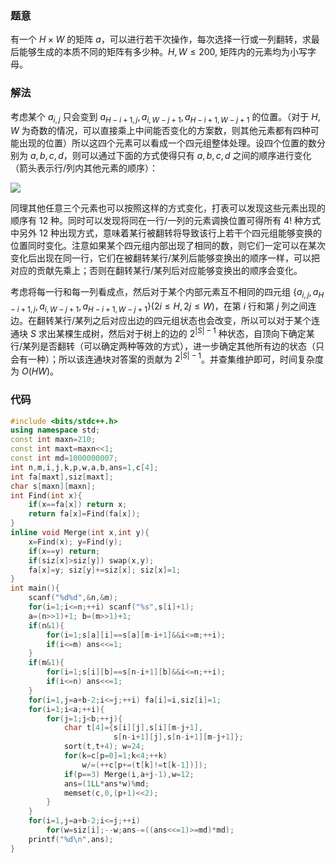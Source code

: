 ### 题意
有一个 $H\times W$ 的矩阵 $a$，可以进行若干次操作，每次选择一行或一列翻转，求最后能够生成的本质不同的矩阵有多少种。$H,W\le 200,$ 矩阵内的元素均为小写字母。
### 解法
考虑某个 $a_{i,j}$ 只会变到 $a_{H-i+1,j},a_{i,W-j+1},a_{H-i+1,W-j+1}$ 的位置。（对于 $H,W$ 为奇数的情况，可以直接乘上中间能否变化的方案数，则其他元素都有四种可能出现的位置）所以这四个元素可以看成一个四元组整体处理。设四个位置的数分别为 $a,b,c,d$，则可以通过下面的方式使得只有 $a,b,c,d$ 之间的顺序进行变化（箭头表示行/列内其他元素的顺序）：

![](https://cdn.luogu.com.cn/upload/image_hosting/cwelaeok.png)

同理其他任意三个元素也可以按照这样的方式变化，打表可以发现这些元素出现的顺序有 $12$ 种。同时可以发现将同在一行/一列的元素调换位置可得所有 $4!$ 种方式中另外 $12$ 种出现方式，意味着某行被翻转将导致该行上若干个四元组能够变换的位置同时变化。注意如果某个四元组内部出现了相同的数，则它们一定可以在某次变化后出现在同一行，它们在被翻转某行/某列后能够变换出的顺序一样，可以把对应的贡献先乘上；否则在翻转某行/某列后对应能够变换出的顺序会变化。

考虑将每一行和每一列看成点，然后对于某个内部元素互不相同的四元组 $\{a_{i,j},a_{H-i+1,j},a_{i,W-j+1},a_{H-i+1,W-j+1}\}(2i\le H,2j\le W)$，在第 $i$ 行和第 $j$ 列之间连边。在翻转某行/某列之后对应出边的四元组状态也会改变，所以可以对于某个连通块 $S$ 求出某棵生成树，然后对于树上的边的 $2^{|S|-1}$ 种状态，自顶向下确定某行/某列是否翻转（可以确定两种等效的方式），进一步确定其他所有边的状态（只会有一种）；所以该连通块对答案的贡献为 $2^{|S|-1}$。并查集维护即可，时间复杂度为 $O(HW)$。
### 代码
```cpp
#include <bits/stdc++.h>
using namespace std;
const int maxn=210;
const int maxt=maxn<<1;
const int md=1000000007; 
int n,m,i,j,k,p,w,a,b,ans=1,c[4];
int fa[maxt],siz[maxt];
char s[maxn][maxn];
int Find(int x){
	if(x==fa[x]) return x;
	return fa[x]=Find(fa[x]);
}
inline void Merge(int x,int y){
	x=Find(x); y=Find(y);
	if(x==y) return;
	if(siz[x]>siz[y]) swap(x,y);
	fa[x]=y; siz[y]+=siz[x]; siz[x]=1;
}
int main(){
	scanf("%d%d",&n,&m);
	for(i=1;i<=n;++i) scanf("%s",s[i]+1);
	a=(n>>1)+1; b=(m>>1)+1;
	if(n&1){
		for(i=1;s[a][i]==s[a][m-i+1]&&i<=m;++i);
		if(i<=m) ans<<=1;
	}
	if(m&1){
		for(i=1;s[i][b]==s[n-i+1][b]&&i<=n;++i);
		if(i<=n) ans<<=1;
	}
	for(i=1,j=a+b-2;i<=j;++i) fa[i]=i,siz[i]=1;
	for(i=1;i<a;++i){
		for(j=1;j<b;++j){
			char t[4]={s[i][j],s[i][m-j+1],
					   s[n-i+1][j],s[n-i+1][m-j+1]};
			sort(t,t+4); w=24;
			for(k=c[p=0]=1;k<4;++k)
				w/=(++c[p+=(t[k]!=t[k-1])]);
			if(p==3) Merge(i,a+j-1),w=12;
			ans=(1LL*ans*w)%md;
			memset(c,0,(p+1)<<2);
		}
	}
	for(i=1,j=a+b-2;i<=j;++i)
		for(w=siz[i];--w;ans-=((ans<<=1)>=md)*md); 
	printf("%d\n",ans);
}
```